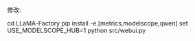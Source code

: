 
修改:

cd LLaMA-Factory
pip install -e.[metrics,modelscope,qwen]
set USE_MODELSCOPE_HUB=1
python src/webui.py


